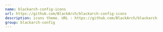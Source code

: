 ```yaml
---
name: blackarch-config-icons
url: https://github.com/BlackArch/blackarch-config-icons
description: icons theme. URL : https://github.com/BlackArch/blackarch-config-icons Groups : blackarch-config
group: blackarch-config
---
```

